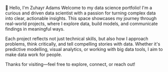 
👋 Hello, I'm Zuhayr Adams
Welcome to my data science portfolio!
I'm a curious and driven data scientist with a passion for turning complex data into clear, actionable insights. This space showcases my journey through real-world projects, where I explore data, build models, and communicate findings in meaningful ways.

Each project reflects not just technical skills, but also how I approach problems, think critically, and tell compelling stories with data. Whether it's predictive modelling, visual analytics, or working with big data tools, I aim to make data work for people.

Thanks for visiting—feel free to explore, connect, or reach out!
